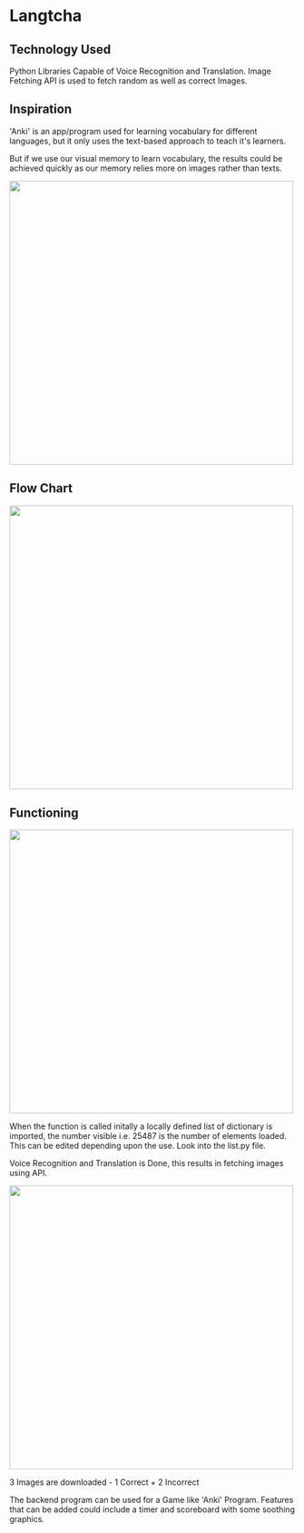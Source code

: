 # Langtcha

## Technology Used

Python Libraries Capable of Voice Recognition and Translation. Image Fetching API is used to fetch random as well as correct Images.

## Inspiration

'Anki' is an app/program used for learning vocabulary for different languages, but it only
uses the text-based approach to teach it's learners.

But if we use our visual memory to learn vocabulary, the results could be achieved quickly
as our memory relies more on images rather than texts.

<img src="https://media.tumblr.com/57adccd80907c7fc8b994956fb5cb3fc/tumblr_inline_mn266cPvox1qz4rgp.png" width="500">

## Flow Chart

<img src="https://eus-www.sway-cdn.com/s/RCkDCFYuRbiQPydE/images/rx41lIM3Q-0gl5?quality=576&allowAnimation=true" width="500">


## Functioning

<img src="https://eus-www.sway-cdn.com/s/RCkDCFYuRbiQPydE/images/PEoNt1nt7bsqFC?quality=682&allowAnimation=true" width="500">

When the function is called initally a locally defined list of dictionary is imported, the number visible i.e. 25487 is the number of elements loaded. This can be edited depending upon the use. Look into the list.py file.

Voice Recognition and Translation is Done, this results in fetching images using API.

<img src="https://eus-www.sway-cdn.com/s/RCkDCFYuRbiQPydE/images/ZeKdWbN6LNa-ne?quality=882&allowAnimation=true" width="500">

3 Images are downloaded - 1 Correct + 2 Incorrect

The backend program can be used for a Game like 'Anki' Program. Features that can be added could include a timer and scoreboard with some soothing graphics.
